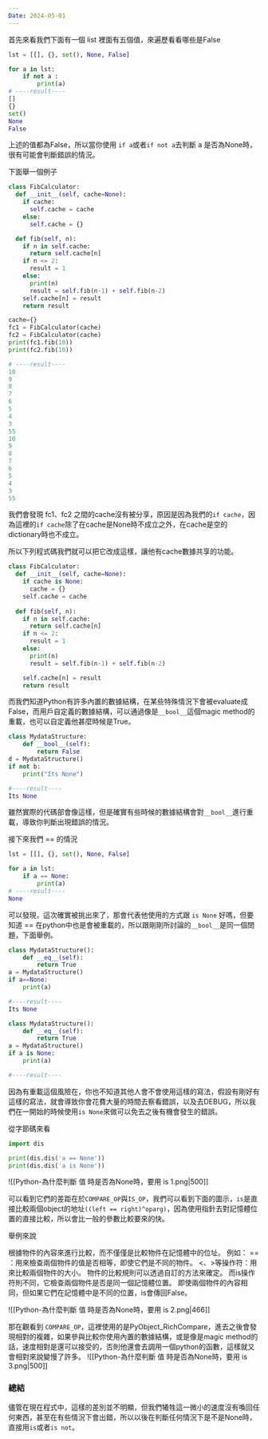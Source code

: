 ```yaml
---
Date: 2024-05-01
---
```

首先來看我們下面有一個 list 裡面有五個值，來遍歷看看哪些是False

```python
lst = [[], {}, set(), None, False]

for a in lst:
	if not a :
		print(a)
# ----result----
[]
{}
set()
None
False
```

上述的值都為False，所以當你使用 `if a`或者`if not a`去判斷 a 是否為None時，很有可能會判斷錯誤的情況。

下面舉一個例子

```python
class FibCalculator:
  def __init__(self, cache=None):
    if cache:
      self.cache = cache      
    else:
      self.cache = {}

  def fib(self, n):
    if n in self.cache:
      return self.cache[n]
    if n <= 2:
      result = 1
    else:
      print(n)
      result = self.fib(n-1) + self.fib(n-2)
    self.cache[n] = result
    return result

cache={}
fc1 = FibCalculator(cache)
fc2 = FibCalculator(cache) 
print(fc1.fib(10))
print(fc2.fib(10))

# ----result----
10
9
8
7
6
5
4
3
55
10
9
8
7
6
5
4
3
55
```

我們會發現 fc1、fc2 之間的cache沒有被分享，原因是因為我們的`if cache`，因為這裡的`if cache`除了在cache是None時不成立之外，在cache是空的dictionary時也不成立。

所以下列程式碼我們就可以把它改成這樣，讓他有cache數據共享的功能。

```python
class FibCalculator:
  def __init__(self, cache=None):
    if cache is None:
      cache = {}
    self.cache = cache
    
  def fib(self, n):
    if n in self.cache:
      return self.cache[n]
    if n <= 2:
      result = 1
    else:
      print(n)
      result = self.fib(n-1) + self.fib(n-2)

    self.cache[n] = result
    return result
```

而我們知道Python有許多內置的數據結構，在某些特殊情況下會被evaluate成False，而用戶自定義的數據結構，可以通過像是`__bool__`這個magic method的重載，也可以自定義他甚麼時候是True。

```python
class MydataStructure:
	def __bool__(self):
		return False
d = MydataStructure()
if not b:
	print("Its None")

#----result----
Its None
```

雖然實際的代碼部會像這樣，但是確實有些時候的數據結構會對`__bool__`進行重載，導致你判斷出現錯誤的情況。

接下來我們 == 的情況

```python
lst = [[], {}, set(), None, False]

for a in lst:
	if a == None:
		print(a)
# ----result----
None
```

可以發現，這次確實被挑出來了，那會代表他使用的方式跟 `is None` 好嗎，但要知道 == 在python中也是會被重載的，所以跟剛剛所討論的`__bool__`是同一個問題，下面舉例。
```python
class MydataStructure():
	def __eq__(self):
		return True
a = MydataStructure()
if a==None:
	print(a)

#----result----
Its None 
```

```python
class MydataStructure():
	def __eq__(self):
		return True
a = MydataStructure()
if a is None:
	print(a)

#----result----

```

因為有重載這個風險在，你也不知道其他人會不會使用這樣的寫法，假設有剛好有這樣的寫法，就會導致你會花費大量的時間去察看錯誤，以及去DEBUG，所以我們在一開始的時候使用`is None`來做可以免去之後有機會發生的錯誤。

從字節碼來看
```python
import dis

print(dis.dis('a == None'))
print(dis.dis('a is None'))
```
![[Python-為什麼判斷 值 時是否為None時，要用 is 1.png|500]]

可以看到它們的差距在於`COMPARE_OP`與`IS_OP`，我們可以看到下面的圖示，`is`是直接比較兩個object的地址`((left == right)^oparg)`，因為使用指針去對記憶體位置的直接比較，所以會比一般的參數比較要來的快。

舉例來說
>
根據物件的內容來進行比較，而不僅僅是比較物件在記憶體中的位址。 例如：
== ：用來檢查兩個物件的值是否相等，即使它們是不同的物件。
<、>等操作符：用來比較兩個物件的大小。 物件的比較規則可以透過自訂的方法來確定。
而is操作符則不同，它檢查兩個物件是否是同一個記憶體位置。 即使兩個物件的內容相同，但如果它們在記憶體中是不同的位置，is會傳回False。

![[Python-為什麼判斷 值 時是否為None時，要用 is 2.png|466]]

那在觀看到 `COMPARE_OP`，這裡使用的是PyObject_RichCompare，進去之後會發現相對的複雜，如果參與比較你使用內置的數據結構，或是像是magic method的話，速度相對是還可以接受的，否則他還會去調用一個python的函數，這樣就又會相對來說變慢了許多。
![[Python-為什麼判斷 值 時是否為None時，要用 is 3.png|500]]

### 總結
儘管在現在程式中，這樣的差別並不明顯，但我們犧牲這一微小的速度沒有喚回任何東西，甚至在有些情況下會出錯，所以以後在判斷任何情況下是不是None時，直接用`is`或者`is not`。